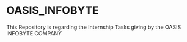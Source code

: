 # OASIS_INFOBYTE
This Repository is regarding the Internship Tasks giving by the OASIS INFOBYTE COMPANY 
